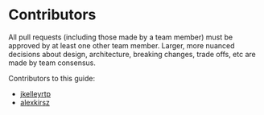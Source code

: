 # Contributors

All pull requests (including those made by a team member) must be approved by at least one other team member.
Larger, more nuanced decisions about design, architecture, breaking changes, trade offs, etc are made by team consensus.

Contributors to this guide:
- [jkelleyrtp](https://github.com/jkelleyrtp)
- [alexkirsz](https://github.com/alexkirsz)
